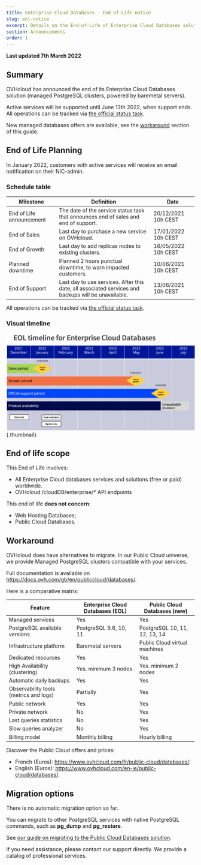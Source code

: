 ```yaml
---
title: Enterprise Cloud Databases - End-of-Life notice
slug: eol-notice
excerpt: Details on the End-of-Life of Enterprise Cloud Databases solutions
section: Announcements
order: 1
---
```


**Last updated 7th March 2022**

## Summary

OVHcloud has announced the end of its Enterprise Cloud Databases solution (managed PostgreSQL clusters, powered by baremetal servers).

Active services will be supported until June 13th 2022, when support ends.
All operations can be tracked via [the official status task](https://public-cloud.status-ovhcloud.com/incidents/961szlvn03b1).

New managed databases offers are available, see the [workaround](#workaround) section of this guide.

## End of Life Planning

In January 2022, customers with active services will receive an email notification on their NIC-admin.

### Schedule table 

| Milestone                | Definition                                                                                                          | Date                |
|--------------------------|---------------------------------------------------------------------------------------------------------------------|---------------------|
| End of Life announcement | The date of the service status task that announces end of sales and end of support.                                 | 20/12/2021 10h CEST |
| End of Sales             | Last day to purchase a new service on OVHcloud.                                                                     | 17/01/2022 10h CEST |
| End of Growth            | Last day to add replicas nodes to existing clusters.                                                                | 16/05/2022 10h CEST |
| Planned downtime         | Planned 2 hours punctual downtime, to warn impacted customers.                                                      | 10/06/2021 10h CEST |
| End of Support           | Last day to use services. After this date, all associated services and backups will be unavailable.                 | 13/06/2021 10h CEST |

All operations can be tracked via [the official status task](https://public-cloud.status-ovhcloud.com/incidents/961szlvn03b1).

### Visual timeline

![Timeline](images/timeline.png){.thumbnail}

## End of life scope

This End of Life involves:

- All Enterprise Cloud databases services and solutions (free or paid) worldwide. 
- OVHcloud /cloudDB/enterprise/* API endpoints

This end of life **does not concern**:

- Web Hosting Databases;
- Public Cloud Databases.

## Workaround <a name="workaround"></a>

OVHcloud does have alternatives to migrate.
In our Public Cloud universe, we provide Managed PostgreSQL clusters compatible with your services.

Full documentation is available on <https://docs.ovh.com/gb/en/publiccloud/databases/>.

Here is a comparative matrix:

| Feature                                | Enterprise Cloud Databases (EOL) | Public Cloud Databases (new)  |
|----------------------------------------|----------------------------------|-------------------------------|
| Managed services                       | Yes                              | Yes                           |
| PostgreSQL available versions          | PostgreSQL 9.6, 10, 11           | PostgreSQL 10, 11, 12, 13, 14 |
| Infrastructure platform                | Baremetal servers                | Public Cloud virtual machines |
| Dedicated resources                    | Yes                              | Yes                           |
| High Availability (clustering)         | Yes. minimum 3 nodes             | Yes. minimum 2 nodes          |
| Automatic daily backups                | Yes                              | Yes                           |
| Observability tools (metrics and logs) | Partially                        | Yes                           |
| Public network                         | Yes                              | Yes                           |
| Private network                        | No                               | Yes                           |
| Last queries statistics                | No                               | Yes                           |
| Slow queries analyzer                  | No                               | Yes                           |
| Billing model                          | Monthly billing                  | Hourly billing                |


Discover the Public Cloud offers and prices:

- French (Euros): <https://www.ovhcloud.com/fr/public-cloud/databases/>.
- English (Euros): <https://www.ovhcloud.com/en-ie/public-cloud/databases/>.

## Migration options

There is no automatic migration option so far.

You can migrate to other PostgreSQL services with native PostgreSQL commands, such as **pg_dump** and **pg_restore**.

See [our guide on migrating to the Public Cloud Databases solution](https://docs.ovh.com/gb/en/publiccloud/databases/postgresql/howto-migrate-ecdb-to-pcd/).

If you need assistance, please contact our support directly. We provide a catalog of professional services.
